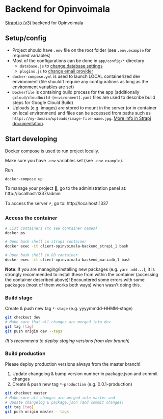 # Backend for Opinvoimala

[Strapi.io (v3)](https://docs-v3.strapi.io/developer-docs/latest/getting-started/introduction.html) backend for Opinvoimala

## Setup/config

- Project should have `.env` file on the root folder (see `.env.example` for required variables)
- Most of the configurations can be done in `app/config/*` directory
  - `database.js` to [change database settings](https://docs-v3.strapi.io/developer-docs/latest/setup-deployment-guides/configurations.html#database)
  - `plugins.js` to [change email provider](https://docs-v3.strapi.io/developer-docs/latest/development/plugins/email.html#configure-the-plugin)
- `docker-compose.yml` is used to launch LOCAL containerized dev environment (file should't require any configurations as long as the environment variables are set)
- `Dockerfile` is containing build process for the app (additionally `gcloud/cloudbuild-[environment].yaml` files are used to describe build steps for Google Clould Build)
- Uploads (e.g. images) are stored to mount in the server (or in container on local environment) and files can be accessed from paths such as `https://my-domain/uploads/image-file-name.jpg`. [More info in Strapi documentation](https://docs-v3.strapi.io/developer-docs/latest/development/plugins/upload.html#configuration).

## Start developing

[Docker compose](https://docs-v3.strapi.io/developer-docs/latest/setup-deployment-guides/installation/docker.html) is used to run project locally.

Make sure you have `.env` variables set (see `.env.example`).

Run

```sh
docker-compose up
```

To manage your project 🚀, go to the administration panel at:
http://localhost:1337/admin

To access the server ⚡️, go to:
http://localhost:1337

### Access the container
```sh
# List containers (to see container names)
docker ps

# Open bash shell in strapi container
docker exec -it client-opinvoimala-backend_strapi_1 bash

# Open bash shell in DB container
docker exec -it client-opinvoimala-backend_mariadb_1 bash
```

**Note**: If you are managing/installing new packages (e.g. `yarn add...`), it is strongly recommended to install these from within the container (accessing the container described above)! Encountered some errors with some packages (most of them works both ways) when wasn't doing this.

### Build stage

Create & push new tag `*-stage` (e.g. yyyymmdd-HHMM-stage)

```sh
git checkout dev
# Make sure that all changes are merged into dev
git tag [tag]
git push origin dev --tags
```

_(It's recommend to deploy staging versions from dev branch)_

### Build production

Please deploy production versions always from the master branch!

1. Update changelog & bump version number in package.json and commit changes
2. Create & push new tag `*-production` (e.g. 0.0.1-production)

```sh
git checkout master
# Make sure all changes are merged into master and
# Update changelog & package.json (and commit changes)
git tag [tag]
git push origin master --tags
```
